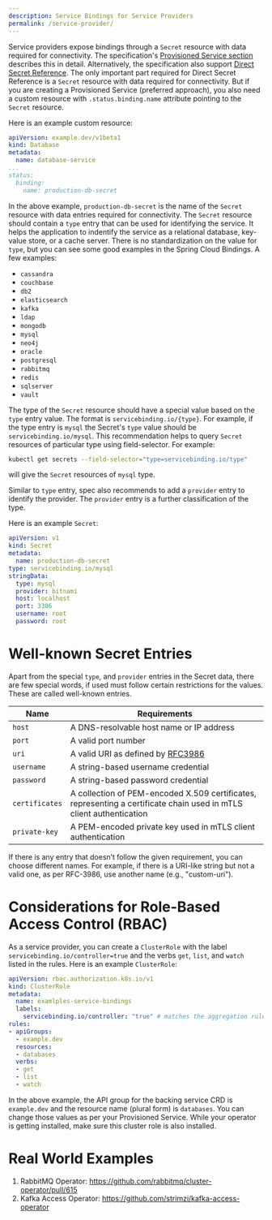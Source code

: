 ```yaml
---
description: Service Bindings for Service Providers
permalink: /service-provider/
---
```


Service providers expose bindings through a `Secret` resource with data required for connectivity.  The specification's [Provisioned Service section][provisioned-service] describes this in detail.  Alternatively, the specification also support [Direct Secret Reference][direct-secret-reference].  The only important part required for Direct Secret Reference is a `Secret` resource with data required for connectivity.  But if you are creating a Provisioned Service (preferred approach), you also need a custom resource with `.status.binding.name` attribute pointing to the `Secret` resource.

Here is an example custom resource:

```yaml
apiVersion: example.dev/v1beta1
kind: Database
metadata:
  name: database-service
...
status:
  binding:
    name: production-db-secret
```

In the above example, `production-db-secret` is the name of the `Secret` resource with data entries required for connectivity.  The `Secret` resource should contain a `type` entry that can be used for identifying the service.  It helps the application to indentify the service as a relational database, key-value store, or a cache server.  There is no standardization on the value for `type`, but you can see some good examples in the Spring Cloud Bindings.  A few examples:

- `cassandra`
- `couchbase`
- `db2`
- `elasticsearch`
- `kafka`
- `ldap`
- `mongodb`
- `mysql`
- `neo4j`
- `oracle`
- `postgresql`
- `rabbitmq`
- `redis`
- `sqlserver`
- `vault`

The type of the `Secret` resource should have a special value based on the `type` entry value.  The format is `servicebinding.io/{type}`.  For example, if the type entry is `mysql` the Secret's `type` value should be `servicebinding.io/mysql`.  This recommendation helps to query `Secret` resources of particular type using field-selector. For example:

```bash
kubectl get secrets --field-selector="type=servicebinding.io/type"
```

will give the `Secret` resources of `mysql` type.

Similar to `type` entry, spec also recommends to add a `provider` entry to identify the provider.  The `provider` entry is a further classification of the type.

Here is an example `Secret`:

```yaml
apiVersion: v1
kind: Secret
metadata:
  name: production-db-secret
type: servicebinding.io/mysql
stringData:
  type: mysql
  provider: bitnami
  host: localhost
  port: 3306
  username: root
  password: root
```

# Well-known Secret Entries

Apart from the special `type`, and `provider` entries in the Secret data, there are few special words, if used must follow certain restrictions for the values.  These are called well-known entries.

| Name | Requirements
| ---- | ------------
| `host` | A DNS-resolvable host name or IP address
| `port` | A valid port number
| `uri` | A valid URI as defined by [RFC3986](https://tools.ietf.org/html/rfc3986)
| `username` | A string-based username credential
| `password` | A string-based password credential
| `certificates` | A collection of PEM-encoded X.509 certificates, representing a certificate chain used in mTLS client authentication
| `private-key` | A PEM-encoded private key used in mTLS client authentication


If there is any entry that doesn’t follow the given requirement, you can choose different names. For example, if there is a URI-like string but not a valid one, as per RFC-3986, use another name (e.g., "custom-uri").

# Considerations for Role-Based Access Control (RBAC)

As a service provider, you can create a `ClusterRole` with the label
`servicebinding.io/controller=true` and the verbs `get`, `list`, and `watch`
listed in the rules.  Here is an example `ClusterRole`:

```yaml
apiVersion: rbac.authorization.k8s.io/v1
kind: ClusterRole
metadata:
  name: examlples-service-bindings
  labels:
    servicebinding.io/controller: "true" # matches the aggregation rule selector
rules:
- apiGroups:
  - example.dev
  resources:
  - databases
  verbs:
  - get
  - list
  - watch
```

In the above example, the API group for the backing service CRD is
`example.dev` and the resource name (plural form) is `databases`.  You can
change those values as per your Provisioned Service.  While your operator is
getting installed, make sure this cluster role is also installed.

# Real World Examples

1. RabbitMQ Operator: https://github.com/rabbitmq/cluster-operator/pull/615
2. Kafka Access Operator: https://github.com/strimzi/kafka-access-operator

[provisioned-service]: https://github.com/servicebinding/spec#provisioned-service
[direct-secret-reference]: https://github.com/servicebinding/spec#direct-secret-reference
